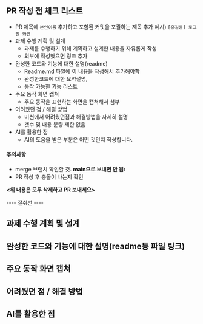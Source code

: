 ## PR 작성 전 체크 리스트

- PR 제목에 `본인이름` 추가하고 포함된 커밋을 포괄하는 제목 추가  예시) `[홍길동] 로그인 화면`
- 과제 수행 계획 및 설계
  - 과제를 수행하기 위해 계획하고 설계한 내용을 자유롭게 작성
  - 외부에 작성했으면 링크 추가
- 완성한 코드와 기능에 대한 설명(readme)
  - Readme.md 파일에 이 내용을 작성해서 추가해야함
  - 완성한코드에 대한 요약설명,
  - 동작 가능한 기능 리스트
- 주요 동작 화면 캡쳐
  - 주요 동작을 표현하는 화면을 캡쳐해서 첨부 
- 어려웠던 점 / 해결 방법
  - 미션에서 어려웠던점과 해결방법을 자세히 설명
  - 갯수 및 내용 분량 제한 없음
- AI를 활용한 점
  - AI의 도움을 받은 부분은 어떤 것인지 작성합니다.

#### 주의사항
- merge 브랜치 확인할 것. **main으로 보내면 안 됨:**
- PR 작성 후 충돌이 나는지 확인


**<위 내용은 모두 삭제하고 PR 보내세요>**

---- 절취선 ----

## 과제 수행 계획 및 설계

## 완성한 코드와 기능에 대한 설명(readme등 파일 링크)

## 주요 동작 화면 캡쳐

## 어려웠던 점 / 해결 방법

## AI를 활용한 점
